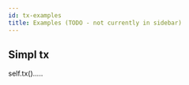 ```yaml
---
id: tx-examples
title: Examples (TODO - not currently in sidebar)
---
```


[comment]: # (mx-abstract)



[comment]: # (mx-context-auto)

## Simpl tx

self.tx().....

